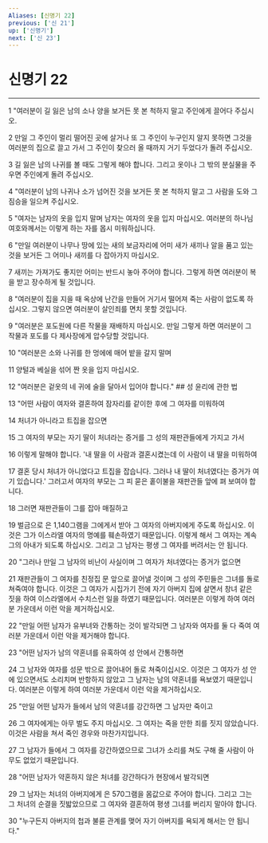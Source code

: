 ```yaml
---
Aliases: [신명기 22]
previous: ['신 21']
up: ['신명기']
next: ['신 23']
---
```

# 신명기 22

***


1 "여러분이 길 잃은 남의 소나 양을 보거든 못 본 척하지 말고 주인에게 끌어다 주십시오. 

2 만일 그 주인이 멀리 떨어진 곳에 살거나 또 그 주인이 누구인지 알지 못하면 그것을 여러분의 집으로 끌고 가서 그 주인이 찾으러 올 때까지 거기 두었다가 돌려 주십시오. 

3 길 잃은 남의 나귀를 볼 때도 그렇게 해야 합니다. 그리고 옷이나 그 밖의 분실물을 주우면 주인에게 돌려 주십시오. 

4 "여러분이 남의 나귀나 소가 넘어진 것을 보거든 못 본 척하지 말고 그 사람을 도와 그 짐승을 일으켜 주십시오. 

5 "여자는 남자의 옷을 입지 말며 남자는 여자의 옷을 입지 마십시오. 여러분의 하나님 여호와께서는 이렇게 하는 자를 몹시 미워하십니다. 

6 "만일 여러분이 나무나 땅에 있는 새의 보금자리에 어미 새가 새끼나 알을 품고 있는 것을 보거든 그 어미나 새끼를 다 잡아가지 마십시오. 

7 새끼는 가져가도 좋지만 어미는 반드시 놓아 주어야 합니다. 그렇게 하면 여러분이 복을 받고 장수하게 될 것입니다. 

8 "여러분이 집을 지을 때 옥상에 난간을 만들어 거기서 떨어져 죽는 사람이 없도록 하십시오. 그렇지 않으면 여러분이 살인죄를 면치 못할 것입니다. 

9 "여러분은 포도원에 다른 작물을 재배하지 마십시오. 만일 그렇게 하면 여러분이 그 작물과 포도를 다 제사장에게 압수당할 것입니다. 

10 "여러분은 소와 나귀를 한 멍에에 매어 밭을 갈지 말며 

11 양털과 베실을 섞어 짠 옷을 입지 마십시오. 

12 "여러분은 겉옷의 네 귀에 술을 달아서 입어야 합니다." ## 성 윤리에 관한 법 

13 "어떤 사람이 여자와 결혼하여 잠자리를 같이한 후에 그 여자를 미워하여 

14 처녀가 아니라고 트집을 잡으면 

15 그 여자의 부모는 자기 딸이 처녀라는 증거를 그 성의 재판관들에게 가지고 가서 

16 이렇게 말해야 합니다. '내 딸을 이 사람과 결혼시켰는데 이 사람이 내 딸을 미워하여 

17 결혼 당시 처녀가 아니었다고 트집을 잡습니다. 그러나 내 딸이 처녀였다는 증거가 여기 있습니다.' 그러고서 여자의 부모는 그 피 묻은 홑이불을 재판관들 앞에 펴 보여야 합니다. 

18 그러면 재판관들이 그를 잡아 매질하고 

19 벌금으로 은 1,140그램을 그에게서 받아 그 여자의 아버지에게 주도록 하십시오. 이것은 그가 이스라엘 여자의 명예를 훼손하였기 때문입니다. 이렇게 해서 그 여자는 계속 그의 아내가 되도록 하십시오. 그리고 그 남자는 평생 그 여자를 버려서는 안 됩니다. 

20 "그러나 만일 그 남자의 비난이 사실이며 그 여자가 처녀였다는 증거가 없으면 

21 재판관들이 그 여자를 친정집 문 앞으로 끌어낼 것이며 그 성의 주민들은 그녀를 돌로 쳐죽여야 합니다. 이것은 그 여자가 시집가기 전에 자기 아버지 집에 살면서 창녀 같은 짓을 하여 이스라엘에서 수치스런 일을 하였기 때문입니다. 여러분은 이렇게 하여 여러분 가운데서 이런 악을 제거하십시오. 

22 "만일 어떤 남자가 유부녀와 간통하는 것이 발각되면 그 남자와 여자를 둘 다 죽여 여러분 가운데서 이런 악을 제거해야 합니다. 

23 "어떤 남자가 남의 약혼녀를 유혹하여 성 안에서 간통하면 

24 그 남자와 여자를 성문 밖으로 끌어내어 돌로 쳐죽이십시오. 이것은 그 여자가 성 안에 있으면서도 소리치며 반항하지 않았고 그 남자는 남의 약혼녀를 욕보였기 때문입니다. 여러분은 이렇게 하여 여러분 가운데서 이런 악을 제거하십시오. 

25 "만일 어떤 남자가 들에서 남의 약혼녀를 강간하면 그 남자만 죽이고 

26 그 여자에게는 아무 벌도 주지 마십시오. 그 여자는 죽을 만한 죄를 짓지 않았습니다. 이것은 사람을 쳐서 죽인 경우와 마찬가지입니다. 

27 그 남자가 들에서 그 여자를 강간하였으므로 그녀가 소리를 쳐도 구해 줄 사람이 아무도 없었기 때문입니다. 

28 "어떤 남자가 약혼하지 않은 처녀를 강간하다가 현장에서 발각되면 

29 그 남자는 처녀의 아버지에게 은 570그램을 몸값으로 주어야 합니다. 그리고 그는 그 처녀의 순결을 짓밟았으므로 그 여자와 결혼하여 평생 그녀를 버리지 말아야 합니다. 

30 "누구든지 아버지의 첩과 불륜 관계를 맺어 자기 아버지를 욕되게 해서는 안 됩니다."
